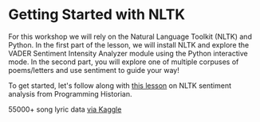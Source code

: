 # Getting Started with NLTK

For this workshop we will rely on the Natural Language Toolkit (NLTK) and Python. In the first part of the lesson, we will install NLTK and explore the VADER Sentiment Intensity Analyzer module using the Python interactive mode. In the second part, you will explore one of multiple corpuses of poems/letters and use sentiment to guide your way!

To get started, let's follow along with [this lesson](https://programminghistorian.org/en/lessons/sentiment-analysis) on NLTK sentiment analysis from Programming Historian.

55000+ song lyric data [via Kaggle](https://www.kaggle.com/mousehead/songlyrics/)
